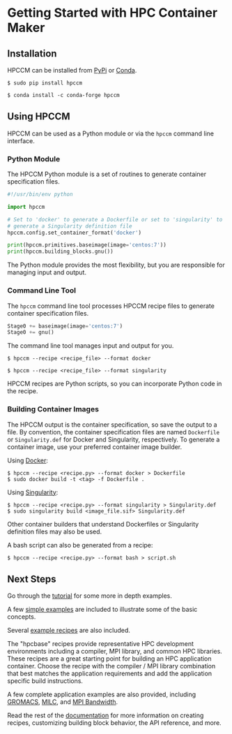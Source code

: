 # Getting Started with HPC Container Maker

## Installation

HPCCM can be installed from [PyPi](https://pypi.org/project/hpccm/)
or [Conda](https://anaconda.org/conda-forge/hpccm).

```
$ sudo pip install hpccm
```

```
$ conda install -c conda-forge hpccm
```

## Using HPCCM

HPCCM can be used as a Python module or via the `hpccm` command line
interface.

### Python Module

The HPCCM Python module is a set of routines to generate container
specification files.

```python
#!/usr/bin/env python

import hpccm

# Set to 'docker' to generate a Dockerfile or set to 'singularity' to
# generate a Singularity definition file
hpccm.config.set_container_format('docker')

print(hpccm.primitives.baseimage(image='centos:7'))
print(hpccm.building_blocks.gnu())
```

The Python module provides the most flexibility, but you are
responsible for managing input and output.

### Command Line Tool

The `hpccm` command line tool processes HPCCM recipe files to generate
container specification files.

```python
Stage0 += baseimage(image='centos:7')
Stage0 += gnu()
```

The command line tool manages input and output for you.

```
$ hpccm --recipe <recipe_file> --format docker
```

```
$ hpccm --recipe <recipe_file> --format singularity
```

HPCCM recipes are Python scripts, so you can incorporate Python code in
the recipe.

### Building Container Images

The HPCCM output is the container specification, so save the output to
a file.  By convention, the container specification files are named
`Dockerfile` or `Singularity.def` for Docker and Singularity,
respectively.  To generate a container image, use your preferred
container image builder.

Using [Docker](https://docs.docker.com/engine/reference/commandline/build/):

```
$ hpccm --recipe <recipe.py> --format docker > Dockerfile
$ sudo docker build -t <tag> -f Dockerfile .
```

Using [Singularity](https://www.sylabs.io/guides/latest/user-guide/build_a_container.html):

```
$ hpccm --recipe <recipe.py> --format singularity > Singularity.def
$ sudo singularity build <image_file.sif> Singularity.def
```

Other container builders that understand Dockerfiles or Singularity
definition files may also be used.

A bash script can also be generated from a recipe:

```
$ hpccm --recipe <recipe.py> --format bash > script.sh
```

## Next Steps

Go through the [tutorial](/docs/tutorial.md) for some more in depth
examples.

A few [simple examples](/recipes/examples) are included to illustrate
some of the basic concepts.

Several [example recipes](/recipes) are also included.

The "hpcbase" recipes provide representative HPC development
environments including a compiler, MPI library, and common HPC
libraries.  These recipes are a great starting point for building an
HPC application container.  Choose the recipe with the compiler / MPI
library combination that best matches the application requirements and
add the application specific build instructions.

A few complete application examples are also provided, including
[GROMACS](/recipes/gromacs/gromacs.py), [MILC](/recipes/milc/milc.py),
and [MPI Bandwidth](/recipes/mpi_bandwidth.py).

Read the rest of the [documentation](/docs) for more information on
creating recipes, customizing building block behavior, the API
reference, and more.
